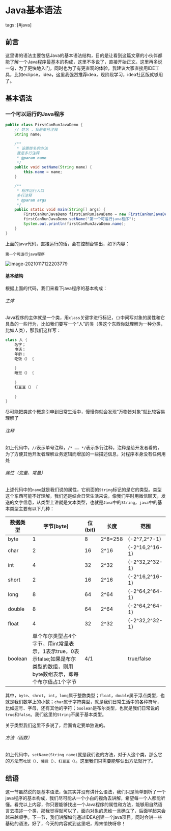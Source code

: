 # Java基本语法
tags: [#java]

## 前言

这里讲的语法主要包括Java的基本语法结构，目的是让看到这篇文章的小伙伴都能了解一个Java程序最基本的构成，这里不多说了，直接开始正文。这里再多说一句，为了更快地入门，同时也为了有更直观的体验，我建议大家直接用IDE工具，比如eclipse，idea，这里我强烈推荐idea，现阶段学习，idea社区版就够用了。

## 基本语法

### 一个可以运行的Java程序

```java
public class FirstCanRunJavaDemo {
    // 姓名 ，我是单号注释
    String name;

    /**
     * 设置姓名的方法
     我是多行注释
     * @param name
     */
    public void setName(String name) {
        this.name = name;
    }

    /**
     * 程序运行入口
     多行注释
     * @param args
     */
    public static void main(String[] args) {
        FirstCanRunJavaDemo firstCanRunJavaDemo = new FirstCanRunJavaDemo();
        firstCanRunJavaDemo.setName("第一个可运行java程序");
        System.out.println(firstCanRunJavaDemo.name);
    }
}
```

上面的java代码，直接运行的话，会在控制台输出，如下内容：

```
第一个可运行java程序
```

![image-20210117122203779](https://gitee.com/sysker/picBed/raw/master/20210117122203.png)

#### 基本结构

根据上面的代码，我们来看下java程序的基本构成：

###### 主体

Java程序的主体就是一个类，用`class`关键字进行标记，`{}`中间写对象的属性和它具备的一些行为，比如我们要写一个“人”的类（类这个东西你就理解为一种分类，比如人类），那我们这样写：

```java
class 人 {
  	名字；
    电话；
    年龄；
    吃饭（） {
        
    }
    睡觉（） {
        
    }
    打豆豆（） {
        
    }
}
```

尽可能把类这个概念引申到日常生活中，慢慢你就会发现“万物皆对象”就比较容易理解了

###### 注释

如上代码中，`//`表示单号注释，`/* …… */`表示多行注释，注释是给开发者看的，为了方便其他开发者理解业务逻辑而增加的一些描述信息，对程序本身没有任何用处

###### 属性（变量、常量）

上述代码中的`name`就是我们说的属性，它前面的`String`标记的是它的类型。类型这个东西可能不好理解，我们还是结合日常生活来说，像我们平时用微信聊天，发送的文字信息，从类型上讲就是文本类型，也就是`Java`中的`String`，`java`中的基本类型主要有以下几种：

| 数据类型 | 字节(byte)                                                   | 位(bit) | 长度    | 范围           |
| -------- | ------------------------------------------------------------ | ------- | ------- | -------------- |
| byte     | 1                                                            | 8       | 2^8=258 | (-2^7,2^7-1)   |
| char     | 2                                                            | 16      | 2^16    | (-2^16,2^16-1) |
| int      | 4                                                            | 32      | 2^32    | (-2^32,2^32-1) |
| short    | 2                                                            | 16      | 2^16    | (-2^16,2^16-1) |
| long     | 8                                                            | 64      | 2^64    | (-2^64,2^64-1) |
| double   | 8                                                            | 64      | 2^64    | (-2^64,2^64-1) |
| float    | 4                                                            | 32      | 2^32    | (-2^32,2^32-1) |
| boolean  | 单个布尔类型占4个字节，用int常量表示，1表示true，0表示false;如果是布尔类型的数组，则用byte数组表示，即每个布尔值占1个字节 | 4/1     |         | true/false     |

其中，`byte`、`shrot`，`int`，`long`属于整数类型；`float`，`double`属于浮点类型，也就是我们数学上的小数；`char`属于字符类型，就是我们日常生活中的各种符号，比如逗号、字母，还有其他的字符；`boolean`是布尔类型，也就是我们日常说的`true`和`false`。我们这里的`String`不属于基本类型。

关于类型我们这里不多说了，后面肯定要单独说的。

###### 方法（函数）

如上代码中，`setName(String name)`就是我们说的方法，对于人这个类，那么它的方法有`吃饭（）`、`睡觉（）`、`打豆豆（）`。这里我们只需要能够认出方法就行了。



## 结语

这一节虽然说的是基本语法，但其实并没有讲什么语法，我们只是简单剖析了一个java程序的基本构成，我们尽可能从一个小白的视角去讲解，希望每一个人都能听懂。看完以上内容，你只要能够找出一个Java程序的属性和方法，能够用自然语言去描述一个类，那我觉得就可以了，面向对象的思维一旦确立了，后面学起来会越来越顺手。下一节，我们讲解如何通过IDEA创建一个java项目，同时会讲一些基础的语法，好了，今天的内容就到这里吧，周末愉快呀😎！